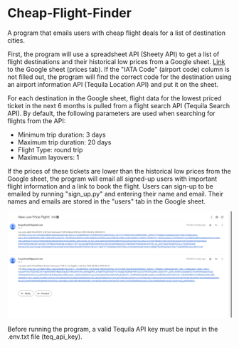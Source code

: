 # Cheap-Flight-Finder
A program that emails users with cheap flight deals for a list of destination cities. 

First, the program will use a spreadsheet API (Sheety API) to get a list of flight destinations and their historical low prices from a Google sheet. 
<a href="https://docs.google.com/spreadsheets/d/18gWk_LtP0w55oYFlBYdfXEMrENx05OCX_-OA6X78TEk/edit?usp=sharing" target="_blank">Link</a> to the Google sheet (prices tab). 
If the "IATA Code" (airport code) column is not filled out, the program will find the correct code for the destination using an airport information API 
(Tequila Location API) and put it on the sheet.

For each destination in the Google sheet, flight data for the lowest priced ticket in the next 6 months is pulled from a flight search API (Tequila Search API). 
By default, the following parameters are used when searching for flights from the API:
* Minimum trip duration: 3 days
* Maximum trip duration: 20 days
* Flight Type: round trip
* Maximum layovers: 1

If the prices of these tickets are lower than the historical low prices from the Google sheet, the program will email all signed-up users with important flight 
information and a link to book the flight. Users can sign-up to be emailed by running "sign_up.py" and entering their name and email. Their names and emails are
stored in the "users" tab in the Google sheet. 

![Error loading image](images/cheap_flight_finder.PNG?raw=true "Example email")

Before running the program, a valid Tequila API key must be input in the .env.txt file (teq_api_key). 
